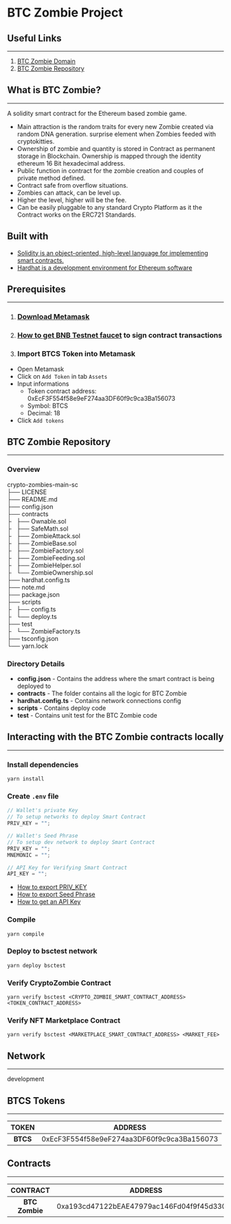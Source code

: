# BTC Zombie Project

## Useful Links

---

1. [BTC Zombie Domain](http://dev.crypto-zombie.ai-studio-work.net/)
2. [BTC Zombie Repository](https://github.com/btc-studio/crypto-zombies-main-sc)

## What is BTC Zombie?

---

A solidity smart contract for the Ethereum based zombie game.

- Main attraction is the random traits for every new Zombie created via random DNA generation. surprise element when Zombies feeded with cryptokitties.
- Ownership of zombie and quantity is stored in Contract as permanent storage in Blockchain. Ownership is mapped through the identity ethereum 16 Bit hexadecimal address.
- Public function in contract for the zombie creation and couples of private method defined.
- Contract safe from overflow situations.
- Zombies can attack, can be level up.
- Higher the level, higher will be the fee.
- Can be easily pluggable to any standard Crypto Platform as it the Contract works on the ERC721 Standards.

## Built with

- [Solidity is an object-oriented, high-level language for implementing smart contracts.](https://docs.soliditylang.org/en/v0.8.16/)
- [Hardhat is a development environment for Ethereum software](https://hardhat.org/)

## Prerequisites

---

1. ### [Download Metamask](https://metamask.io/)

2. ### [How to get BNB Testnet faucet](https://btc-studio.larksuite.com/wiki/wikusFiRaJa6cfEcDf9EqBnERWy#doxusUiCGCekoGECUiEFRcxfmsg) to sign contract transactions

3. ### Import BTCS Token into Metamask

- Open Metamask
- Click on `Add Token` in tab `Assets`
- Input informations
  - Token contract address: 0xEcF3F554f58e9eF274aa3DF60f9c9ca3Ba156073
  - Symbol: BTCS
  - Decimal: 18
- Click `Add tokens`

## BTC Zombie Repository

---

### Overview

crypto-zombies-main-sc  
├── LICENSE  
├── README.md  
├── config.json  
├── contracts  
├   ├── Ownable.sol  
├   ├── SafeMath.sol  
├   ├── ZombieAttack.sol  
├   ├── ZombieBase.sol  
├   ├── ZombieFactory.sol  
├   ├── ZombieFeeding.sol  
├   ├── ZombieHelper.sol  
├   └── ZombieOwnership.sol  
├── hardhat.config.ts  
├── note.md  
├── package.json  
├── scripts  
├   ├── config.ts  
├   └── deploy.ts  
├── test  
├   └── ZombieFactory.ts  
├── tsconfig.json  
└── yarn.lock

### Directory Details

- **config.json** - Contains the address where the smart contract is being deployed to
- **contracts** - The folder contains all the logic for BTC Zombie
- **hardhat.config.ts** - Contains network connections config
- **scripts** - Contains deploy code
- **test** - Contains unit test for the BTC Zombie code

## Interacting with the BTC Zombie contracts locally

---

### Install dependencies

```shell
yarn install
```

### Create `.env` file

```js
// Wallet's private Key
// To setup networks to deploy Smart Contract
PRIV_KEY = "";

// Wallet's Seed Phrase
// To setup dev network to deploy Smart Contract
PRIV_KEY = "";
MNEMONIC = "";

// API Key for Verifying Smart Contract
API_KEY = "";
```

- [How to export PRIV_KEY](https://btc-studio.larksuite.com/wiki/wikusWC0RM0J8YikBm1R3hy1Hph)
- [How to export Seed Phrase](https://btc-studio.larksuite.com/wiki/wikusWC0RM0J8YikBm1R3hy1Hph)
- [How to get an API Key](https://docs.bscscan.com/getting-started/viewing-api-usage-statistics)

### Compile

```shell
yarn compile
```

### Deploy to bsctest network

```shell
yarn deploy bsctest
```

### Verify CryptoZombie Contract

```shell
yarn verify bsctest <CRYPTO_ZOMBIE_SMART_CONTRACT_ADDRESS> <TOKEN_CONTRACT_ADDRESS>
```

### Verify NFT Marketplace Contract

```shell
yarn verify bsctest <MARKETPLACE_SMART_CONTRACT_ADDRESS> <MARKET_FEE>
```

## Network

---

development

## BTCS Tokens

---

|  TOKEN   |                  ADDRESS                   |
| :------: | :----------------------------------------: |
| **BTCS** | 0xEcF3F554f58e9eF274aa3DF60f9c9ca3Ba156073 |

## Contracts

---

|      CONTRACT      |                  ADDRESS                   |
| :----------------: | :----------------------------------------: |
| **BTC Zombie** | 0xa193cd47122bEAE47979ac146Fd04f9f45d33057 |
